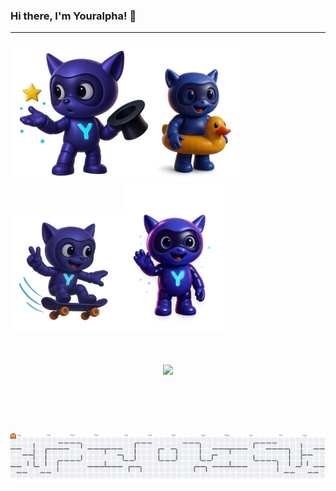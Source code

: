 ### Hi there, I'm Youralpha! 👋

---

<div style=" gap: 10px; align-items: center;">
  <img src="/img/yora5.png" alt="Foto Yora" height="225" /><img src="/img/yora1.png" alt="Foto Yora" height="215"/><img src="/img/yora4.png" alt="Foto Yora" height="185" /><img src="/img/yora2.png" alt="Foto Yora" height="235" />
</div>
</br>
<div>
  </br>
</div>
</br>

<div align="center">
  <img height="300" src="https://i.imgflip.com/5k8afw.png"  />
</div>

###
</br>
</br>
</br>
</br>
<picture>
  <source media="(prefers-color-scheme: dark)" srcset="https://raw.githubusercontent.com/AlphaIsYour/AlphaIsYour/output/pacman-contribution-graph-dark.svg">
  <source media="(prefers-color-scheme: light)" srcset="https://raw.githubusercontent.com/AlphaIsYour/AlphaIsYour/output/pacman-contribution-graph.svg">
  <img alt="pacman contribution graph" src="https://raw.githubusercontent.com/AlphaIsYour/AlphaIsYour/output/pacman-contribution-graph.svg">
</picture>

###
